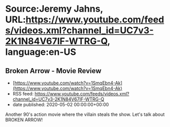 # Source:Jeremy Jahns, URL:https://www.youtube.com/feeds/videos.xml?channel_id=UC7v3-2K1N84V67IF-WTRG-Q, language:en-US

## Broken Arrow - Movie Review
 - [https://www.youtube.com/watch?v=1SmqEbn4-Ak](https://www.youtube.com/watch?v=1SmqEbn4-Ak)
 - RSS feed: https://www.youtube.com/feeds/videos.xml?channel_id=UC7v3-2K1N84V67IF-WTRG-Q
 - date published: 2020-05-02 00:00:00+00:00

Another 90's action movie where the villain steals the show. Let's talk about BROKEN ARROW!

